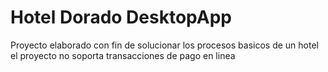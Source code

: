 # Hotel Dorado DesktopApp
Proyecto elaborado con fin de solucionar los procesos basicos de un hotel 
el proyecto no soporta transacciones de pago en linea